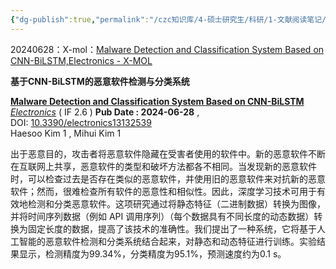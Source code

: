 ```yaml
---
{"dg-publish":true,"permalink":"/czc知识库/4-硕士研究生/科研/1-文献阅读笔记/202406.CNN-BiLSTM_AMD：基于CNN-BiLSTM的恶意软件检测与分类系统：Malware Detection and Classification System Based on CNN-BiLSTM/","dgPassFrontmatter":true,"created":"2024-08-06T10:28:52.777+08:00","updated":"2024-12-08T12:30:21.153+08:00"}
---
```



20240628：X-mol：[Malware Detection and Classification System Based on CNN-BiLSTM,Electronics - X-MOL](https://www.x-mol.com/paper/1806872498585268224?adv)

**基于CNN-BiLSTM的恶意软件检测与分类系统**

**[Malware Detection and Classification System Based on CNN-BiLSTM](https://www.x-mol.com/paperRedirect/1806872498585268224)**  
[_Electronics_](https://www.x-mol.com/paper/journal/11117?r_detail=1806872498585268224) ( IF 2.6 ) **Pub Date : 2024-06-28** , DOI: [10.3390/electronics13132539](https://www.x-mol.com/paperRedirect/1806872498585268224)  
Haesoo Kim 1 , Mihui Kim 1  

出于恶意目的，攻击者将恶意软件隐藏在受害者使用的软件中。新的恶意软件不断在互联网上共享，恶意软件的类型和破坏方法都各不相同。当发现新的恶意软件时，可以检查过去是否存在类似的恶意软件，并使用旧的恶意软件来对抗新的恶意软件；然而，很难检查所有软件的恶意性和相似性。因此，深度学习技术可用于有效地检测和分类恶意软件。这项研究通过将静态特征（二进制数据）转换为图像，并将时间序列数据（例如 API 调用序列）（每个数据具有不同长度的动态数据）转换为固定长度的数据，提高了该技术的准确性。我们提出了一种系统，它将基于人工智能的恶意软件检测和分类系统结合起来，对静态和动态特征进行训练。实验结果显示，检测精度为99.34%，分类精度为95.1%，预测速度约为0.1 s。